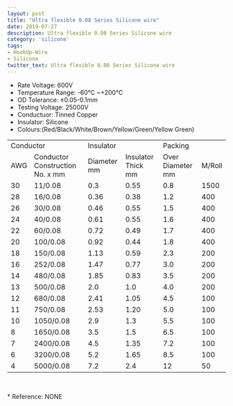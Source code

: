 ```yaml
---
layout: post
title: "Ultra flexible 0.08 Series Silicone wire"
date: 2019-07-27
description: Ultra flexible 0.08 Series Silicone wire 
category: 'silicone'
tags:
- HookUp-Wire
- Silicone
twitter_text: Ultra flexible 0.08 Series Silicone wire 
---
```



<ul>
  <li>Rate Voltage: 600V</li>
  <li>Temperature Range: -60℃ ~+200℃ </li>
  <li>OD Tolerance: ±0.05-0.1mm </li>
  <li>Testing Voltage: 25000V</li>
  <li>Conductuor: Tinned Copper</li>
  <li>Insulator: Silicone</li>
  <li> Colours:(Red/Black/White/Brown/Yellow/Green/Yellow Green)</li>
  </ul>

<div class="table-responsive">
<table  class="table table-bordered table-hover table-condensed">
  <tr>
    <td colspan="2"> Conductor </td>
    <td colspan="2"> Insulator </td>
    <td colspan="2"> Packing </td>
    </tr>
  <tr>
    <td> AWG </td>
    <td>Conductor Construction No. x mm </td>
    <td> Diameter mm </td>
    <td>Insulator Thick mm </td>
    <td> Over Diameter mm </td>
    <td>M/Roll </td>
  </tr>
  <tr>
    <td>30</td>
    <td>11/0.08</td>
    <td>0.3</td>
    <td>0.55</td>
    <td>0.8</td>
    <td>1500</td>
  </tr>
  <tr>
    <td>28</td>
    <td>16/0.08</td>
    <td>0.36</td>
    <td>0.38</td>
    <td>1.2</td>
    <td>400</td>
  </tr>
  <tr>
    <td>26</td>
    <td>30/0.08</td>
    <td>0.46</td>
    <td>0.55</td>
    <td>1.5</td>
    <td>400</td>
  </tr>
  <tr>
    <td>24</td>
    <td>40/0.08</td>
    <td>0.61</td>
    <td>0.55</td>
    <td>1.6</td>
    <td>400</td>
  </tr>
  <tr>
    <td>22</td>
    <td>60/0.08</td>
    <td>0.72</td>
    <td>0.49</td>
    <td>1.7</td>
    <td>400</td>
  </tr>
  <tr>
    <td>20</td>
    <td>100/0.08</td>
    <td>0.92</td>
    <td>0.44</td>
    <td>1.8</td>
    <td>400</td>
  </tr>
  <tr>
    <td>18</td>
    <td>150/0.08</td>
    <td>1.13</td>
    <td>0.59</td>
    <td>2.3</td>
    <td>200</td>
  </tr>
  <tr>
    <td>16</td>
    <td>252/0.08</td>
    <td>1.47</td>
    <td>0.77</td>
    <td>3.0</td>
    <td>200</td>
  </tr>
  <tr>
    <td>14</td>
    <td>480/0.08</td>
    <td>1.85</td>
    <td>0.83</td>
    <td>3.5</td>
    <td>200</td>
  </tr>
  <tr>
    <td>13</td>
    <td>500/0.08</td>
    <td>2.0</td>
    <td>1.0</td>
    <td>4.0</td>
    <td>200</td>
  </tr>
  <tr>
    <td>12</td>
    <td>680/0.08</td>
    <td>2.41</td>
    <td>1.05</td>
    <td>4.5</td>
    <td>100</td>
  </tr>
  <tr>
    <td>11</td>
    <td>750/0.08</td>
    <td>2.53</td>
    <td>1.20</td>
    <td>5.0</td>
    <td>100</td>
  </tr>
  <tr>
    <td>10</td>
    <td>1050/0.08</td>
    <td>2.9</td>
    <td>1.3</td>
    <td>5.5</td>
    <td>100</td>
  </tr>
  <tr>
    <td>8</td>
    <td>1650/0.08</td>
    <td>3.5</td>
    <td>1.5</td>
    <td>6.5</td>
    <td>100</td>
  </tr>
  <tr>
    <td>7</td>
    <td>2400/0.08</td>
    <td>4.5</td>
    <td>1.35</td>
    <td>7.2</td>
    <td>100</td>
  </tr>
  <tr>
    <td>6</td>
    <td>3200/0.08</td>
    <td>5.2</td>
    <td>1.65</td>
    <td>8.5</td>
    <td>100</td>
  </tr>
  <tr>
    <td>4</td>
    <td>5000/0.08</td>
    <td>7.2</td>
    <td>2.4</td>
    <td>12</td>
    <td>50</td>
  </tr>
</table>
</div>
<p>&nbsp;</p>
<p>* Reference: NONE <br />
</p>



